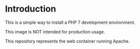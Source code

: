 # Introduction
This is a simple way to install a PHP 7 development environment.

This image is NOT intended for production usage.

This repository represents the web container running Apache.
